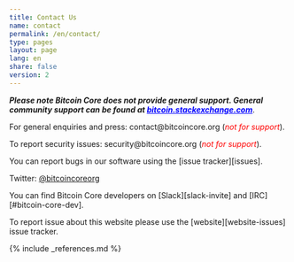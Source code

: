 ```yaml
---
title: Contact Us
name: contact
permalink: /en/contact/
type: pages
layout: page
lang: en
share: false
version: 2
---
```

<i style="font-weight: bold">Please note Bitcoin Core does not provide general support. General community support can be found at <a style="color:blue" href="https://bitcoin.stackexchange.com/">bitcoin.stackexchange.com</a></i>.

For general enquiries and press: <i class="fa fa-fw fa-envelope"></i> contact<span style="display:none"></span>@bitcoincore.org (<i style="color:red">not for support</i>).

To report security issues: <i class="fa fa-fw fa-envelope"></i> security<span style="display:none"></span>@bitcoincore.org (<i style="color:red">not for support</i>).

You can report bugs in our software using the <i class="fa fa-fw fa-github"></i> [issue tracker][issues].

<i class="fa fa-fw fa-twitter"></i> Twitter: <a href="https://twitter.com/bitcoincoreorg/">@bitcoincoreorg</a>

You can find Bitcoin Core developers on <i class="fa fa-fw fa-slack"></i> [Slack][slack-invite] and [IRC][#bitcoin-core-dev].

To report issue about this website please use the [website][website-issues] issue tracker.

{% include _references.md %}
